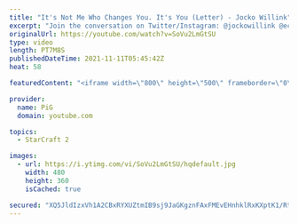 ```yaml
---
title: "It's Not Me Who Changes You. It's You (Letter) - Jocko Willink"
excerpt: "Join the conversation on Twitter/Instagram: @jockowillink @echocharles  Excerpt from JOCKO PODCAST 99."
originalUrl: https://youtube.com/watch?v=SoVu2LmGtSU
type: video
length: PT7M8S
publishedDateTime: 2021-11-11T05:45:42Z
heat: 58

featuredContent: "<iframe width=\"800\" height=\"500\" frameborder=\"0\" src=\"https://www.youtube.com/embed/SoVu2LmGtSU\" allow=\"accelerometer; autoplay; encrypted-media; gyroscope; picture-in-picture\" allowfullscreen></iframe>"

provider:
  name: PiG
  domain: youtube.com

topics:
  - StarCraft 2

images:
  - url: https://i.ytimg.com/vi/SoVu2LmGtSU/hqdefault.jpg
    width: 480
    height: 360
    isCached: true

secured: "XQ5JldIzxVh1A2CBxRYXUZtmIB9sj9JaGKgznFAxFMEvEHnhklRxKXptK1/Rt0p2pHEGVOjudhy0hZG3xjlStL/nXfkbV8aDn+KKtkXQGwi9yBjnb+DrF2PMZ8RAl3qGA0mMz5OS47RrKfRo2IgDjKfiWEvoiqb+j9Oc8hSWgqsiAJaIlD4f34dz6oPn6mfrJKQbUL2S5qASmaY6LEZuQzto0jrBDOVQrLbb7SjPYZlh160jGrvcC74H2sQ/yN85ZqaoaVGc2zWf+DDjBFrLPV2BS5tLZxZc7UjkvzgyEzfvO4stPtGYbhR4Xi4R8VUC1Xf9Jj/UoApkGj4tax/x7yFamucfif9F05bUNZCYJxahY1DlejeUF7JyEoK/0QDgsTVFj2ns/EzxxlanrYrdE7N8/MoEICastcFH0yiv9PIZrx8Eo1TK8LsIzNauOP1p;XWbkRNkoqJ8rMb1PvVpyyA=="
---
```


